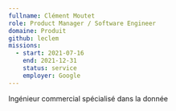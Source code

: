 ```yaml
---
fullname: Clément Moutet
role: Product Manager / Software Engineer
domaine: Produit
github: leclem
missions:
  - start: 2021-07-16
    end: 2021-12-31
    status: service
    employer: Google
---
```


Ingénieur commercial spécialisé dans la donnée
